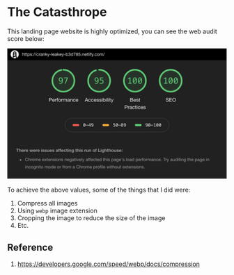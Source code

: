 # The Catasthrope

This landing page website is highly optimized, you can see the web audit score below:

![Image of Audit](audit.png)

To achieve the above values, some of the things that I did were:

1. Compress all images
2. Using `webp` image extension
3. Cropping the image to reduce the size of the image
4. Etc.

## Reference

1. https://developers.google.com/speed/webp/docs/compression

